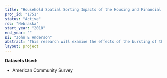 ```yaml
---
title: "Household Spatial Sorting Impacts of the Housing and Financial Crisis"
proj_id: "1751"
status: "Active"
rdc: "Nebraska"
start_year: "2018"
end_year: ""
pi: "John E Anderson"
abstract: "This research will examine the effects of the bursting of the housing bubble during the 2007–2009 period on the Tiebout-like sorting pattern of households within and across communities, using data from the American Community Survey. The areas of interest include three large metropolitan areas that experienced varying degrees of housing market impacts: Phoenix, Denver, and St. Louis. The testable hypothesis of this research project is that the housing crisis caused a significant resorting of individuals within and across communities in large metropolitan areas. We will conduct the analysis using two empirical strategies. The first is a descriptive approach in which homogeneity metrics will be computed and aggregated to the city, or borough, level in order to identify the varying degrees of homogeneity within and across communities. Such metrics will be used to gauge the intensity of change in these measures of homogeneity over time. The second approach will rely on regression analysis in order to identify which explanatory variables are driving these changes in homogeneity over time and across geography. This research will provide one of the most comprehensive pictures as to how households were forced to migrate during the Great Recession."
layout: project
---
```


**Datasets Used:**

  - American Community Survey 

